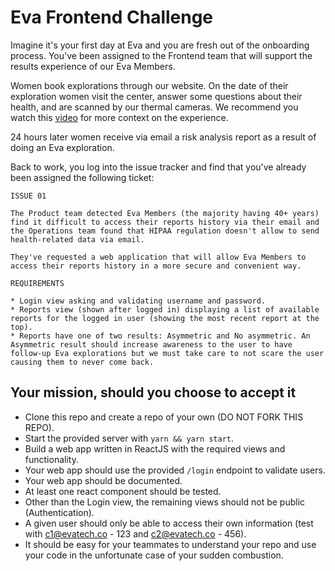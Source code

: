 # Eva Frontend Challenge

Imagine it's your first day at Eva and you are fresh out of the onboarding process.
You've been assigned to the Frontend team that will support the results experience of our Eva Members.

Women book explorations through our website.
On the date of their exploration women visit the center, answer some questions about their health, and are scanned by our thermal cameras.
We recommend you watch this [video](https://youtu.be/12h-0qUdJag) for more context on the experience.

24 hours later women receive via email a risk analysis report as a result of doing an Eva exploration.

Back to work, you log into the issue tracker and find that you've already been assigned the following ticket:

```
ISSUE 01

The Product team detected Eva Members (the majority having 40+ years) find it difficult to access their reports history via their email and the Operations team found that HIPAA regulation doesn't allow to send health-related data via email.

They've requested a web application that will allow Eva Members to access their reports history in a more secure and convenient way.

REQUIREMENTS

* Login view asking and validating username and password.
* Reports view (shown after logged in) displaying a list of available reports for the logged in user (showing the most recent report at the top).
* Reports have one of two results: Asymmetric and No asymmetric. An Asymmetric result should increase awareness to the user to have follow-up Eva explorations but we must take care to not scare the user causing them to never come back.
```

## Your mission, should you choose to accept it

- Clone this repo and create a repo of your own (DO NOT FORK THIS REPO).
- Start the provided server with `yarn && yarn start`.
- Build a web app written in ReactJS with the required views and functionality.
- Your web app should use the provided `/login` endpoint to validate users.
- Your web app should be documented.
- At least one react component should be tested.
- Other than the Login view, the remaining views should not be public (Authentication).
- A given user should only be able to access their own information (test with c1@evatech.co - 123 and c2@evatech.co - 456).
- It should be easy for your teammates to understand your repo and use your code in the unfortunate case of your sudden combustion.

